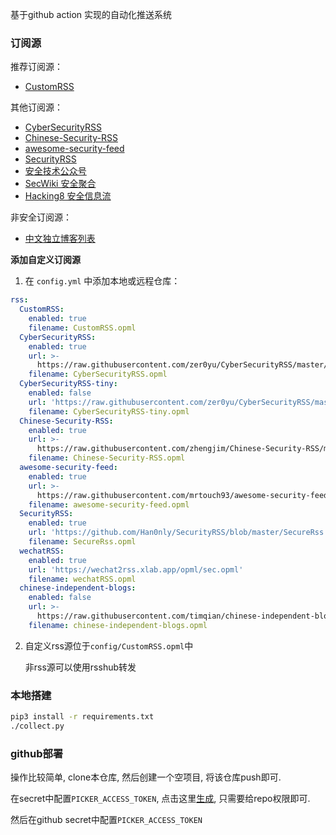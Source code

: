 基于github action 实现的自动化推送系统

### 订阅源

推荐订阅源：

- [CustomRSS](config/CustomRSS.opml)

其他订阅源：

- [CyberSecurityRSS](https://github.com/zer0yu/CyberSecurityRSS)
- [Chinese-Security-RSS](https://github.com/zhengjim/Chinese-Security-RSS)
- [awesome-security-feed](https://github.com/mrtouch93/awesome-security-feed)
- [SecurityRSS](https://github.com/Han0nly/SecurityRSS)
- [安全技术公众号](https://github.com/ttttmr/wechat2rss)
- [SecWiki 安全聚合](https://www.sec-wiki.com/opml/index)
- [Hacking8 安全信息流](https://i.hacking8.com/)

非安全订阅源：

- [中文独立博客列表](https://github.com/timqian/chinese-independent-blogs)

**添加自定义订阅源**

1. 在 `config.yml` 中添加本地或远程仓库：

```yaml
rss:
  CustomRSS:
    enabled: true
    filename: CustomRSS.opml
  CyberSecurityRSS:
    enabled: true
    url: >-
      https://raw.githubusercontent.com/zer0yu/CyberSecurityRSS/master/CyberSecurityRSS.opml
    filename: CyberSecurityRSS.opml
  CyberSecurityRSS-tiny:
    enabled: false
    url: 'https://raw.githubusercontent.com/zer0yu/CyberSecurityRSS/master/tiny.opml'
    filename: CyberSecurityRSS-tiny.opml
  Chinese-Security-RSS:
    enabled: true
    url: >-
      https://raw.githubusercontent.com/zhengjim/Chinese-Security-RSS/master/Chinese-Security-RSS.opml
    filename: Chinese-Security-RSS.opml
  awesome-security-feed:
    enabled: true
    url: >-
      https://raw.githubusercontent.com/mrtouch93/awesome-security-feed/main/security_feeds.opml
    filename: awesome-security-feed.opml
  SecurityRSS:
    enabled: true
    url: 'https://github.com/Han0nly/SecurityRSS/blob/master/SecureRss.opml'
    filename: SecureRss.opml
  wechatRSS:
    enabled: true
    url: 'https://wechat2rss.xlab.app/opml/sec.opml'
    filename: wechatRSS.opml
  chinese-independent-blogs:
    enabled: false
    url: >-
      https://raw.githubusercontent.com/timqian/chinese-independent-blogs/master/feed.opml
    filename: chinese-independent-blogs.opml
```

2. 自定义rss源位于`config/CustomRSS.opml`中

    非rss源可以使用rsshub转发


### 本地搭建

```sh
pip3 install -r requirements.txt
./collect.py
```

### github部署

操作比较简单, clone本仓库, 然后创建一个空项目, 将该仓库push即可.

在secret中配置`PICKER_ACCESS_TOKEN`, 点击这里[生成](https://github.com/settings/tokens/new), 只需要给repo权限即可.

然后在github secret中配置`PICKER_ACCESS_TOKEN`

